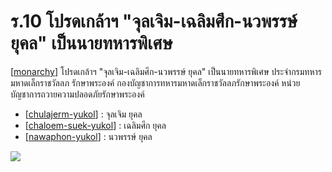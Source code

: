 # ร.10 โปรดเกล้าฯ "จุลเจิม-เฉลิมศึก-นวพรรษ์ ยุคล" เป็นนายทหารพิเศษ

[[monarchy]]
โปรดเกล้าฯ "จุลเจิม-เฉลิมศึก-นวพรรษ์ ยุคล" เป็นนายทหารพิเศษ ประจำกรมทหารมหาดเล็กราชวัลลภ รักษาพระองค์ กองบัญชาการทหารมหาดเล็กราชวัลลภรักษาพระองค์ หน่วยบัญชาการถวายความปลอดภัยรักษาพระองค์

- [[chulajerm-yukol]] : จุลเจิม ยุคล
- [[chaloem-suek-yukol]] : เฉลิมศึก ยุคล
- [[nawaphon-yukol]] : นวพรรษ์ ยุคล

![](https://pbs.twimg.com/media/EmHTCE2VgAA27bs?format=jpg&name=large)

[//begin]: # "Autogenerated link references for markdown compatibility"
[monarchy]: monarchy "สถาบันกษัตริย์"
[chulajerm-yukol]: chulajerm-yukol "จุลเจิม ยุคล"
[chaloem-suek-yukol]: chaloem-suek-yukol "หม่อมเจ้าเฉลิมศึก ยุคล"
[nawaphon-yukol]: nawaphon-yukol "หม่อมเจ้านวพรรษ์ ยุคล"
[//end]: # "Autogenerated link references"